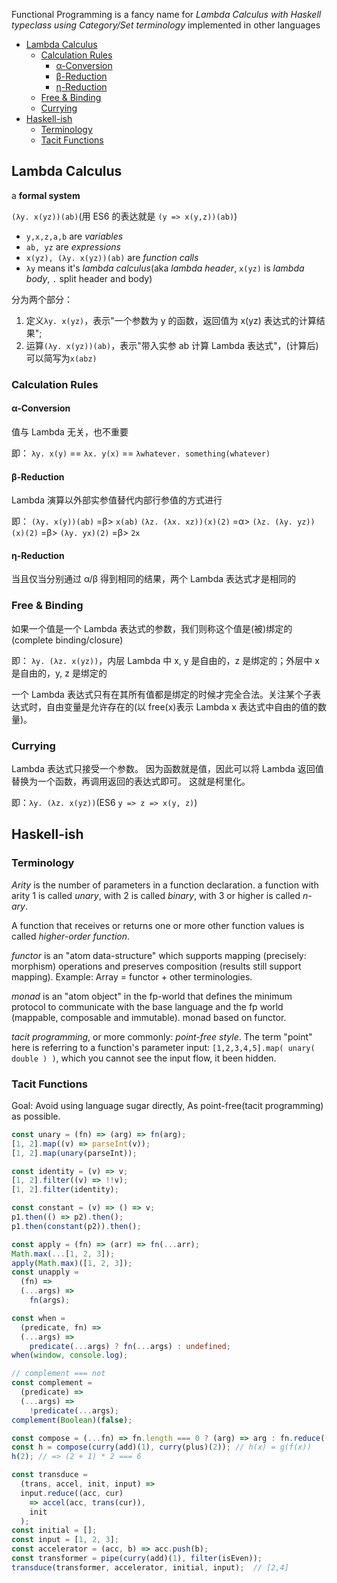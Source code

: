 Functional Programming is a fancy name for _Lambda Calculus with Haskell typeclass using Category/Set terminology_ implemented in other languages

- [Lambda Calculus](#lambda-calculus)
  - [Calculation Rules](#calculation-rules)
    - [α-Conversion](#α-conversion)
    - [β-Reduction](#β-reduction)
    - [η-Reduction](#η-reduction)
  - [Free \& Binding](#free--binding)
  - [Currying](#currying)
- [Haskell-ish](#haskell-ish)
  - [Terminology](#terminology)
  - [Tacit Functions](#tacit-functions)

## Lambda Calculus

a **formal system**

`(λy. x(yz))(ab)`(用 ES6 的表达就是 `(y => x(y,z))(ab)`)

- `y,x,z,a,b` are _variables_
- `ab, yz` are _expressions_
- `x(yz), (λy. x(yz))(ab)` are _function calls_
- `λy` means it's _lambda calculus_(aka _lambda header_, `x(yz)` is _lambda body_, `.` split header and body)

分为两个部分：

1. 定义`λy. x(yz)`，表示"一个参数为 y 的函数，返回值为 x(yz) 表达式的计算结果";
2. 运算`(λy. x(yz))(ab)`，表示"带入实参 ab 计算 Lambda 表达式"，(计算后)可以简写为`x(abz)`

### Calculation Rules

#### α-Conversion

值与 Lambda 无关，也不重要

即：
`λy. x(y)` == `λx. y(x)` == `λwhatever. something(whatever)`

#### β-Reduction

Lambda 演算以外部实参值替代内部行参值的方式进行

即：
`(λy. x(y))(ab)` =β> `x(ab)`
`(λz. (λx. xz))(x)(2)` =α> `(λz. (λy. yz))(x)(2)` =β> `(λy. yx)(2)` =β> `2x`

#### η-Reduction

当且仅当分别通过 α/β 得到相同的结果，两个 Lambda 表达式才是相同的

### Free & Binding

如果一个值是一个 Lambda 表达式的参数，我们则称这个值是(被)绑定的(complete binding/closure)

即：
`λy. (λz. x(yz))`，内层 Lambda 中 x, y 是自由的，z 是绑定的；外层中 x 是自由的，y, z 是绑定的

一个 Lambda 表达式只有在其所有值都是绑定的时候才完全合法。关注某个子表达式时，自由变量是允许存在的(以 free(x)表示 Lambda x 表达式中自由的值的数量)。

### Currying

Lambda 表达式只接受一个参数。
因为函数就是值，因此可以将 Lambda 返回值替换为一个函数，再调用返回的表达式即可。
这就是柯里化。

即：`λy. (λz. x(yz))`(ES6 `y => z => x(y, z)`)

## Haskell-ish

### Terminology

_Arity_ is the number of parameters in a function declaration.
a function with arity 1 is called _unary_, with 2 is called _binary_, with 3 or higher is called _n-ary_.

A function that receives or returns one or more other function values is called _higher-order function_.

_functor_ is an "atom data-structure" which supports mapping (precisely: morphism) operations and preserves composition (results still support mapping). Example: Array = functor + other terminologies.

_monad_ is an "atom object" in the fp-world that defines the minimum protocol to communicate with the base language and the fp world (mappable, composable and immutable). monad based on functor.

_tacit programming_, or more commonly: _point-free style_. The term "point" here is referring to a function's parameter input: `[1,2,3,4,5].map( unary( double ) )`, which you cannot see the input flow, it been hidden.

### Tacit Functions

Goal: Avoid using language sugar directly, As point-free(tacit programming) as possible.

```ts
const unary = (fn) => (arg) => fn(arg);
[1, 2].map((v) => parseInt(v));
[1, 2].map(unary(parseInt));

const identity = (v) => v;
[1, 2].filter((v) => !!v);
[1, 2].filter(identity);

const constant = (v) => () => v;
p1.then(() => p2).then();
p1.then(constant(p2)).then();

const apply = (fn) => (arr) => fn(...arr);
Math.max(...[1, 2, 3]);
apply(Math.max)([1, 2, 3]);
const unapply =
  (fn) =>
  (...args) =>
    fn(args);

const when =
  (predicate, fn) =>
  (...args) =>
    predicate(...args) ? fn(...args) : undefined;
when(window, console.log);

// complement === not
const complement =
  (predicate) =>
  (...args) =>
    !predicate(...args);
complement(Boolean)(false);

const compose = (...fn) => fn.length === 0 ? (arg) => arg : fn.reduce((a, b) => (arg) => a(b(arg)));
const h = compose(curry(add)(1), curry(plus)(2)); // h(x) = g(f(x))
h(2); // => (2 + 1) * 2 === 6

const transduce = 
  (trans, accel, init, input) =>
  input.reduce((acc, cur)
    => accel(acc, trans(cur)),
    init
  );
const initial = [];
const input = [1, 2, 3];
const accelerator = (acc, b) => acc.push(b);
const transformer = pipe(curry(add)(1), filter(isEven));
transduce(transformer, accelerator, initial, input);  // [2,4]
```
